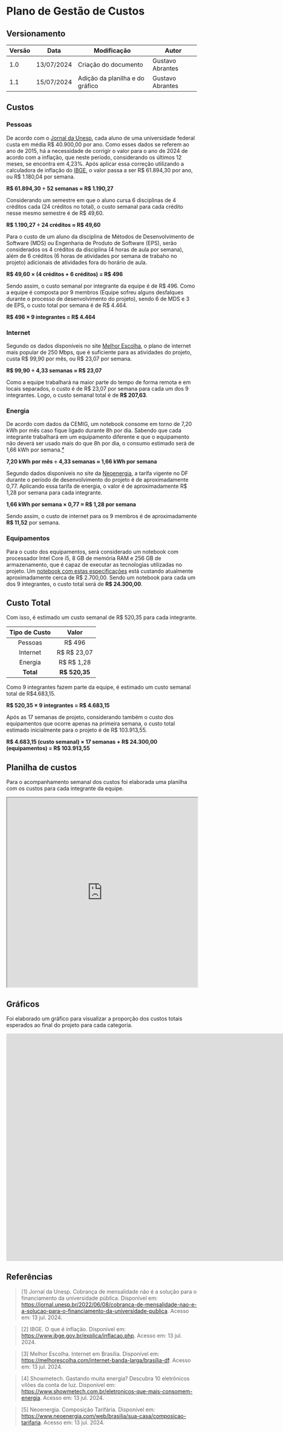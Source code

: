 # Plano de Gestão de Custos

## Versionamento
| Versão | Data | Modificação | Autor |
|--|--|--|--|
|1.0| 13/07/2024 | Criação do documento | Gustavo Abrantes |
|1.1| 15/07/2024 | Adição da planilha e do gráfico | Gustavo Abrantes |

## Custos

### Pessoas

De acordo com o <a href=./#referencias>Jornal da Unesp</a>, cada aluno de uma universidade federal custa em média R$ 40.900,00 por ano. Como esses dados se referem ao ano de 2015, há a necessidade de corrigir o valor para o ano de 2024 de acordo com a inflação, que neste período, considerando os últimos 12 meses, se encontra em 4,23%. Após aplicar essa correção utilizando a calculadora de inflação do <a href=./#referencias>IBGE</a>, o valor passa a ser R$ 61.894,30 por ano, ou R$ 1.180,04 por semana.

**R$ 61.894,30 ÷ 52 semanas ≈ R$ 1.190,27**

Considerando um semestre em que o aluno cursa 6 disciplinas de 4 créditos cada (24 créditos no total), o custo semanal para cada crédito nesse mesmo semestre é de R$ 49,60.

**R$ 1.190,27 ÷ 24 créditos ≈ R$ 49,60**

Para o custo de um aluno da disciplina de Métodos de Desenvolvimento de Software (MDS) ou Engenharia de Produto de Software (EPS), serão considerados os 4 créditos da disciplina (4 horas de aula por semana), além de 6 créditos (6 horas de atividades por semana de trabaho no projeto) adicionais de atividades fora do horário de aula.

**R$ 49,60 × (4 créditos + 6 créditos) = R$ 496**

Sendo assim, o custo semanal por integrante da equipe é de R$ 496. Como a equipe é composta por 9 membros (Equipe sofreu alguns desfalques durante o processo de desenvolvimento do projeto), sendo 6 de MDS e 3 de EPS, o custo total por semana é de R$ 4.464.

**R$ 496 × 9 integrantes = R$ 4.464**

### Internet

Segundo os dados disponíveis no site <a href=./#referencias>Melhor Escolha</a>, o plano de internet mais popular de 250 Mbps, que é suficiente para as atividades do projeto, custa R$ 99,90 por mês, ou R$ 23,07 por semana.

**R$ 99,90 ÷ 4,33 semanas ≈ R$ 23,07**

Como a equipe trabalhará na maior parte do tempo de forma remota e em locais separados, o custo é de R$ 23,07 por semana para cada um dos 9 integrantes. Logo, o custo semanal total é de **R$ 207,63**.

### Energia

De acordo com dados da CEMIG, um notebook consome em torno de 7,20 kWh por mês caso fique ligado durante 8h por dia. Sabendo que cada integrante trabalhará em um equipamento diferente e que o equipamento não deverá ser usado mais do que 8h por dia, o consumo estimado será de 1,66 kWh por semana.<a href=./#referencias>⁴</a>

**7,20 kWh por mês ÷ 4,33 semanas ≈ 1,66 kWh por semana**

Segundo dados disponíveis no site da <a href=./#referencias>Neoenergia</a>, a tarifa vigente no DF durante o período de desenvolvimento do projeto é de aproximadamente 0,77. Aplicando essa tarifa de energia, o valor é de aproximadamente R$ 1,28 por semana para cada integrante.

**1,66 kWh por semana × 0,77 ≈ R$ 1,28 por semana**

Sendo assim, o custo de internet para os 9 membros é de aproximadamente **R$ 11,52** por semana.

### Equipamentos

Para o custo dos equipamentos, será considerado um notebook com processador Intel Core i5, 8 GB de memória RAM e 256 GB de armazenamento, que é capaz de executar as tecnologias utilizadas no projeto. Um [notebook com estas especificações](https://www.dell.com/pt-br/shop/notebooks/notebook-inspiron-15-3000/spd/inspiron-15-3511-laptop/i3511u7001w) está custando atualmente aproximadamente cerca de R$ 2.700,00. Sendo um notebook para cada um dos 9 integrantes, o custo total será de **R$ 24.300,00**.

## Custo Total

Com isso, é estimado um custo semanal de R$ 520,35 para cada integrante.

| Tipo de Custo | Valor |
|:--:|:--:|
| Pessoas | R$ 496 |
| Internet | R$ R$ 23,07 |
| Energia | R$ R$ 1,28 |
| **Total** | **R$ 520,35**  |

Como 9 integrantes fazem parte da equipe, é estimado um custo semanal total de R$4.683,15.

**R$ 520,35 × 9 integrantes = R$ 4.683,15**

Após as 17 semanas de projeto, considerando também o custo dos equipamentos que ocorre apenas na primeira semana, o custo total estimado inicialmente para o projeto é de R$ 103.913,55.

**R$ 4.683,15 (custo semanal) × 17 semanas + R$ 24.300,00 (equipamentos) = R$ 103.913,55**

## Planilha de custos

Para o acompanhamento semanal dos custos foi elaborada uma planilha com os custos para cada integrante da equipe.

<iframe src="https://docs.google.com/spreadsheets/d/e/2PACX-1vRevCiBwVxp7rIkJhj_Otyidt3DzZ_PbLpN3er0siZIPUbZ_dWTLFrXtDCsu7KQrLDUmaApxbucCe-g/pubhtml?widget=true&amp;headers=false" width="100%" width= "100" height="500" frameborder="1" scrolling="no"></iframe>

## Gráficos

Foi elaborado um gráfico para visualizar a proporção dos custos totais esperados ao final do projeto para cada categoria.

<iframe width="2000" height="600" frameborder="0" scrolling="yes" src="https://infogram.com/plano-de-custos-1h7v4pd3qqxyj4k?live&single=true"></iframe>

## Referências

> [1] Jornal da Unesp. Cobrança de mensalidade não é a solução para o financiamento da universidade pública. Disponível em: https://jornal.unesp.br/2022/06/08/cobranca-de-mensalidade-nao-e-a-solucao-para-o-financiamento-da-universidade-publica. Acesso em: 13 jul. 2024.

> [2] IBGE. O que é inflação. Disponível em: https://www.ibge.gov.br/explica/inflacao.php. Acesso em: 13 jul. 2024.

> [3] Melhor Escolha. Internet em Brasília. Disponível em: https://melhorescolha.com/internet-banda-larga/brasilia-df. Acesso em: 13 jul. 2024.

> [4] Showmetech. Gastando muita energia? Descubra 10 eletrônicos vilões da conta de luz. Disponível em: https://www.showmetech.com.br/eletronicos-que-mais-consomem-energia. Acesso em: 13 jul. 2024.

> [5] Neoenergia. Composição Tarifária. Disponível em: https://www.neoenergia.com/web/brasilia/sua-casa/composicao-tarifaria. Acesso em: 13 jul. 2024.
